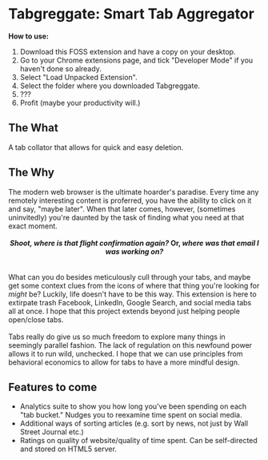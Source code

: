 <h1>Tabgreggate: Smart Tab Aggregator</h1>
<b>How to use:</b>
<ol>
    <li>Download this FOSS extension and have a copy on your desktop.</li>
    <li>Go to your Chrome extensions page, and tick "Developer Mode" if you haven't done so already.</li>
    <li>Select "Load Unpacked Extension".</li>
    <li>Select the folder where you downloaded Tabgreggate.</li>
    <li>???</li>
    <li>Profit (maybe your productivity will.)</li>
</ol>
<h2>The What</h2>
A tab collator that allows for quick and easy deletion.
<h2>The Why</h2>
The modern web browser is the ultimate hoarder's paradise. Every time any remotely interesting content is proferred, you have the ability to click on it and say, "maybe later". When that later comes, however, (sometimes uninvitedly) you're daunted by the task of finding what you need at that exact moment.<br><br>
<center><b><i>Shoot, where is that flight confirmation again?</i> Or, <i> where was that email I was working on?</i></b></center>
<br><br>
What can you do besides meticulously cull through your tabs, and maybe get some context clues from the icons of where that thing you're looking for <i>might</i> be? Luckily, life doesn't have to be this way. This extension is here to extirpate trash Facebook, LinkedIn, Google Search, and social media tabs all at once. I hope that this project extends beyond just helping people open/close tabs.
<br><br>
Tabs really do give us so much freedom to explore many things in seemingly parallel fashion. The lack of regulation on this newfound power allows it to run wild, unchecked. I hope that we can use principles from behavioral economics to allow for tabs to have a more mindful design.
<h2>Features to come</h2>
<ul>
    <li>Analytics suite to show you how long you've been spending on each "tab bucket." Nudges you to reexamine time spent on social media.</li>
    <li>Additional ways of sorting articles (e.g. sort by news, not just by Wall Street Journal etc.)</li>
    <li>Ratings on quality of website/quality of time spent. Can be self-directed and stored on HTML5 server.</li>
</ul>
